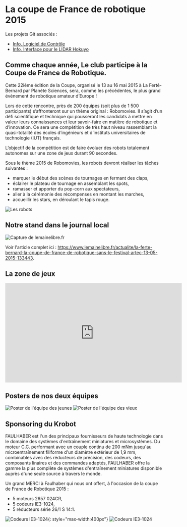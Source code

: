 # La coupe de France de robotique 2015

Les projets Git associés :

  * [Info, Logiciel de Contrôle](https://github.com/ens-krobot/info_2015_control2015)
  * [Info, Interface pour le LIDAR Hokuyo](https://github.com/ens-krobot/info_2015_ocaml-urg)

## Comme chaque année, Le club participe à la Coupe de France de Robotique.

Cette 22ième édition de la Coupe, organisé le 13 au 16 mai 2015 à La Ferté-Bernard par Planète Sciences, sera, comme les précédentes, le plus grand évènement de robotique amateur d’Europe !

Lors de cette rencontre, près de 200 équipes (soit plus de 1 500 participants) s’affronteront sur un thème original : Robomovies. Il s’agit d’un défi scientifique et technique qui pousseront les candidats à mettre en valeur leurs connaissances et leur savoir-faire en matière de robotique et d’innovation. Ce sera une compétition de très haut niveau rassemblant la quasi-totalité des écoles d’ingénieurs et d’instituts universitaires de technologie (IUT) français.

L’objectif de la compétition est de faire évoluer des robots totalement autonomes sur une zone de jeux durant 90 secondes.

Sous le thème 2015 de Robomovies, les robots devront réaliser les tâches suivantes :

  * marquer le début des scènes de tournages en fermant des claps,
  * éclairer le plateau de tournage en assemblant les spots,
  * ramasser et apporter du pop-corn aux spectateurs,
  * aller à la cérémonie des récompenses en montant les marches,
  * accueillir les stars, en déroulant le tapis rouge.

![Les robots](img/coupe_de_france_2015_robot.jpg)

## Notre stand dans le journal local

![Capture de lemainelibre.fr](img/coupe_de_france_2015_capture_articlelemaine.jpg)

Voir l'article complet ici : <https://www.lemainelibre.fr/actualite/la-ferte-bernard-la-coupe-de-france-de-robotique-sans-le-festival-artec-13-05-2015-133443>.

## La zone de jeux

<iframe width="560" height="315" src="https://www.youtube-nocookie.com/embed/TmtLTKzrGKw" frameborder="0" allow="accelerometer; autoplay; encrypted-media; gyroscope; picture-in-picture" allowfullscreen></iframe>

## Posters de nos deux équipes

![Poster de l'équipe des jeunes](img/coupe_de_france_2015_poster_equipe_jeunes.jpg)
![Poster de l'équipe des vieux](img/coupe_de_france_2015_poster_equipe_vieux.jpg)

## Sponsoring du Krobot

FAULHABER est l'un des principaux fournisseurs de haute technologie dans le
domaine des systèmes d'entraînement miniatures et microsystèmes.
Du moteur C.C. performant avec un couple continu de 200 mNm jusqu'au
microentraînement filiforme d'un diamètre extérieur de 1,9 mm, combinables
avec des réducteurs de précision, des codeurs, des composants linaires et des
commandes adaptés,
FAULHABER offre la gamme la plus complète de systèmes d'entraînement miniatures
disponible auprès d'une seule source à travers le monde.

Un grand MERCI à Faulhaber qui nous ont offert, à l'occasion de la coupe de France de Robotique 2015 :

  * 5 moteurs 2657 024CR,
  * 5 codeurs IE3-1024,
  * 5 réducteurs série 26/1 S 14:1.

![Codeurs IE3-1024](img/faulhaber.png){: style="max-width:400px"}
![Codeurs IE3-1024](img/coupe_de_france_2015_IE3-1024L_F.png)

